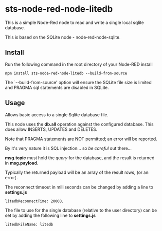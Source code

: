 sts-node-red-node-litedb
========================

This is a simple Node-Red node to read and write a single local sqlite database.

This is based on the SQLite node - node-red-node-sqlite.

Install
-------

Run the following command in the root directory of your Node-RED install

    npm install sts-node-red-node-litedb --build-from-source

The `--build-from-source' option will ensure the SQLite file size is limited and PRAGMA sql statements
are disabled in SQLite.

Usage
-----

Allows basic access to a single Sqlite database file.

This node uses the <b>db.all</b> operation against the configured database. This does allow INSERTS, UPDATES and DELETES.

Note that PRAGMA statements are NOT permitted; an error will be reported.

By it's very nature it is SQL injection... so *be careful* out there...

**msg.topic** must hold the <i>query</i> for the database, and the result is returned in **msg.payload**.

Typically the returned payload will be an array of the result rows, (or an error).

The reconnect timeout in milliseconds can be changed by adding a line to **settings.js**

    litedbReconnectTime: 20000,

The file to use for the single database (relative to the user directory) can be set by adding the following line to **settings.js**

    litedbFileName: litedb

